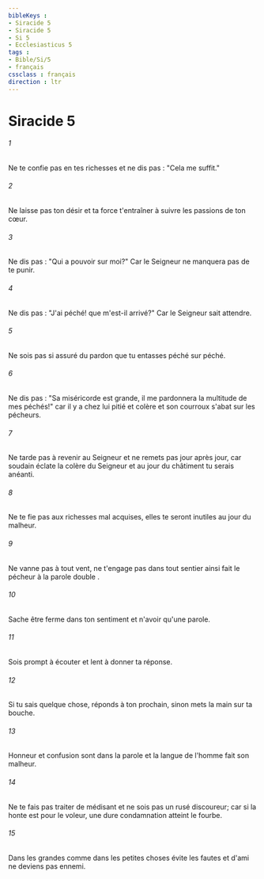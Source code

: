 ```yaml
---
bibleKeys : 
- Siracide 5
- Siracide 5
- Si 5
- Ecclesiasticus 5
tags : 
- Bible/Si/5
- français
cssclass : français
direction : ltr
---
```


# Siracide 5

###### 1
Ne te confie pas en tes richesses et ne dis pas : "Cela me suffit."
###### 2
Ne laisse pas ton désir et ta force t'entraîner à suivre les passions de ton cœur.
###### 3
Ne dis pas : "Qui a pouvoir sur moi?" Car le Seigneur ne manquera pas de te punir.
###### 4
Ne dis pas : "J'ai péché! que m'est-il arrivé?" Car le Seigneur sait attendre.
###### 5
Ne sois pas si assuré du pardon que tu entasses péché sur péché.
###### 6
Ne dis pas : "Sa miséricorde est grande, il me pardonnera la multitude de mes péchés!" car il y a chez lui pitié et colère et son courroux s'abat sur les pécheurs.
###### 7
Ne tarde pas à revenir au Seigneur et ne remets pas jour après jour, car soudain éclate la colère du Seigneur et au jour du châtiment tu serais anéanti.
###### 8
Ne te fie pas aux richesses mal acquises, elles te seront inutiles au jour du malheur.
###### 9
Ne vanne pas à tout vent, ne t'engage pas dans tout sentier ainsi fait le pécheur à la parole double .
###### 10
Sache être ferme dans ton sentiment et n'avoir qu'une parole.
###### 11
Sois prompt à écouter et lent à donner ta réponse.
###### 12
Si tu sais quelque chose, réponds à ton prochain, sinon mets la main sur ta bouche.
###### 13
Honneur et confusion sont dans la parole et la langue de l'homme fait son malheur.
###### 14
Ne te fais pas traiter de médisant et ne sois pas un rusé discoureur; car si la honte est pour le voleur, une dure condamnation atteint le fourbe.
###### 15
Dans les grandes comme dans les petites choses évite les fautes et d'ami ne deviens pas ennemi.
